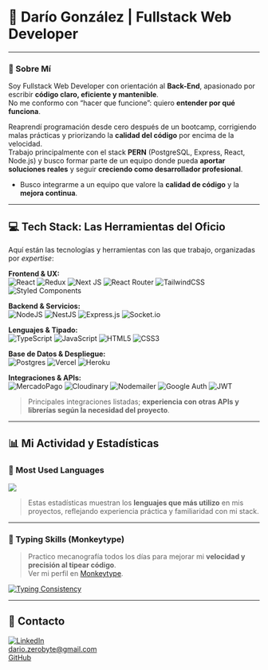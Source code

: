 # 🚀 Darío González | Fullstack Web Developer

---

### 👋 Sobre Mí

Soy Fullstack Web Developer con orientación al **Back-End**, apasionado por escribir **código claro, eficiente y mantenible**.  
No me conformo con “hacer que funcione”: quiero **entender por qué funciona**.

Reaprendí programación desde cero después de un bootcamp, corrigiendo malas prácticas y priorizando la **calidad del código** por encima de la velocidad.  
Trabajo principalmente con el stack **PERN** (PostgreSQL, Express, React, Node.js) y busco formar parte de un equipo donde pueda **aportar soluciones reales** y seguir **creciendo como desarrollador profesional**.

- Busco integrarme a un equipo que valore la **calidad de código** y la **mejora continua**.

---

## 💻 Tech Stack: Las Herramientas del Oficio

Aquí están las tecnologías y herramientas con las que trabajo, organizadas por *expertise*:

**Frontend & UX:**  
![React](https://img.shields.io/badge/react-%2320232a.svg?style=for-the-badge&logo=react&logoColor=%2361DAFB) ![Redux](https://img.shields.io/badge/redux-%23593d88.svg?style=for-the-badge&logo=redux&logoColor=white) ![Next JS](https://img.shields.io/badge/Next-black?style=for-the-badge&logo=next.js&logoColor=white) ![React Router](https://img.shields.io/badge/React_Router-CA4245?style=for-the-badge&logo=react-router&logoColor=white) ![TailwindCSS](https://img.shields.io/badge/tailwindcss-%2338B2AC.svg?style=for-the-badge&logo=tailwind-css&logoColor=white) ![Styled Components](https://img.shields.io/badge/styled--components-DB7093?style=for-the-badge&logo=styled-components&logoColor=white)

**Backend & Servicios:**  
![NodeJS](https://img.shields.io/badge/node.js-6DA55F?style=for-the-badge&logo=node.js&logoColor=white) ![NestJS](https://img.shields.io/badge/nestjs-%23E0234E.svg?style=for-the-badge&logo=nestjs&logoColor=white) ![Express.js](https://img.shields.io/badge/express.js-%23404d59.svg?style=for-the-badge&logo=express&logoColor=%2361DAFB) ![Socket.io](https://img.shields.io/badge/Socket.io-black?style=for-the-badge&logo=socket.io&badgeColor=010101)

**Lenguajes & Tipado:**  
![TypeScript](https://img.shields.io/badge/typescript-%23007ACC.svg?style=for-the-badge&logo=typescript&logoColor=white) ![JavaScript](https://img.shields.io/badge/javascript-%23323330.svg?style=for-the-badge&logo=javascript&logoColor=%23F7DF1E) ![HTML5](https://img.shields.io/badge/html5-%23E34F26.svg?style=for-the-badge&logo=html5&logoColor=white) ![CSS3](https://img.shields.io/badge/css3-%231572B6.svg?style=for-the-badge&logo=css3&logoColor=white)

**Base de Datos & Despliegue:**  
![Postgres](https://img.shields.io/badge/postgres-%23316192.svg?style=for-the-badge&logo=postgresql&logoColor=white) ![Vercel](https://img.shields.io/badge/vercel-%23000000.svg?style=for-the-badge&logo=vercel&logoColor=white) ![Heroku](https://img.shields.io/badge/heroku-%23430098.svg?style=for-the-badge&logo=heroku&logoColor=white)

**Integraciones & APIs:**  
![MercadoPago](https://img.shields.io/badge/MercadoPago-000?style=for-the-badge&logo=mercadopago&logoColor=blue) 
![Cloudinary](https://img.shields.io/badge/Cloudinary-000?style=for-the-badge&logo=cloudinary&logoColor=white) 
![Nodemailer](https://img.shields.io/badge/Nodemailer-000?style=for-the-badge&logo=microsoftoutlook&logoColor=white) 
![Google Auth](https://img.shields.io/badge/Google-4285F4?style=for-the-badge&logo=google&logoColor=white) 
![JWT](https://img.shields.io/badge/JWT-000?style=for-the-badge&logo=keybase&logoColor=white)  

> Principales integraciones listadas; **experiencia con otras APIs y librerías según la necesidad del proyecto**.

---

## 📊 Mi Actividad y Estadísticas

### 🥇 Most Used Languages
![](https://github-readme-stats.vercel.app/api/top-langs/?username=DarioFGonzalez&theme=dark&hide_border=true&include_all_commits=false&count_private=true&layout=compact)

> Estas estadísticas muestran los **lenguajes que más utilizo** en mis proyectos, reflejando experiencia práctica y familiaridad con mi stack.

---

### 🧠 Typing Skills (Monkeytype)

> Practico mecanografía todos los días para mejorar mi **velocidad y precisión al tipear código**.  
> Ver mi perfil en [Monkeytype](https://monkeytype.com/profile/ivelliuz).

[![Typing Consistency](https://monkeytype-readme.zeabur.app/generate-svg/ivelliuz/terminal)](https://monkeytype.com/profile/ivelliuz)

---

## 📧 Contacto

[![LinkedIn](https://img.shields.io/badge/LinkedIn-%230077B5.svg?logo=linkedin&logoColor=white)](https://www.linkedin.com/in/dario-gonzalez-66a2101aa/)  
[dario.zerobyte@gmail.com](mailto:dario.zerobyte@gmail.com)  
[GitHub](https://github.com/DarioFGonzalez)
